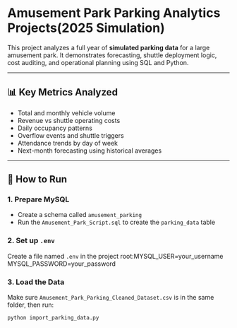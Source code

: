 # Amusement Park Parking Analytics Projects(2025 Simulation)

This project analyzes a full year of **simulated parking data** for a large amusement park. It demonstrates forecasting, shuttle deployment logic, cost auditing, and operational planning using SQL and Python.


---

## 📊 Key Metrics Analyzed

- Total and monthly vehicle volume
- Revenue vs shuttle operating costs
- Daily occupancy patterns
- Overflow events and shuttle triggers
- Attendance trends by day of week
- Next-month forecasting using historical averages

---

## 🚀 How to Run

### 1. Prepare MySQL
- Create a schema called `amusement_parking`
- Run the `Amusement_Park_Script.sql` to create the `parking_data` table

### 2. Set up `.env`
Create a file named `.env` in the project root:MYSQL_USER=your_username MYSQL_PASSWORD=your_password

### 3. Load the Data
Make sure `Amusement_Park_Parking_Cleaned_Dataset.csv` is in the same folder, then run:

```bash
python import_parking_data.py




